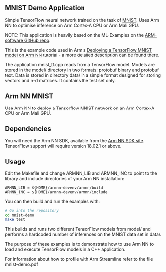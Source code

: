 ## MNIST Demo Application

Simple TensorFlow neural network trained on the task of [MNIST](http://yann.lecun.com/exdb/mnist/).
Uses Arm NN to optimise inference on Arm Cortex-A CPU or Arm Mali GPU.

NOTE: This application is heavily based on the ML-Examples on the [ARM-software GitHub repo](https://github.com/ARM-software/ML-examples/tree/master/armnn-mnist).

This is the example code used in Arm's [Deploying a TensorFlow MNIST model on Arm NN](https://developer.arm.com/technologies/machine-learning-on-arm/developer-material/how-to-guides/) tutorial - a more detailed description can be found there.

The application mnist_tf.cpp reads from a TensorFlow model.
Models are stored in the model/ directory in two formats: protobuf binary and protobuf text.
Data is stored in directory data/ in a simple format designed for storing vectors and n-d matrices. It contains the test set only.

## Arm NN MNIST
Use Arm NN to deploy a Tensorflow MNIST network on an Arm Cortex-A CPU or Arm Mali GPU.

## Dependencies

You will need the Arm NN SDK, available from the [Arm NN SDK site](https://developer.arm.com/products/processors/machine-learning/arm-nn). TensorFlow support will require version 18.02.1 or above.

## Usage

Edit the Makefile and change ARMNN_LIB and ARMNN_INC to point to the library and include directories of your Arm NN installation:

    ARMNN_LIB = ${HOME}/armnn-devenv/armnn/build
    ARMNN_INC = ${HOME}/armnn-devenv/armnn/include

You can then build and run the examples with:
```bash
# Go into the repository
cd mnist-demo
make test
```

This builds and runs two different TensorFlow models from model/ and performs a hardcoded number of inferences on the MNIST data set in data/.

The purpose of these examples is to demonstrate how to use Arm NN to load and execute TensorFlow models in a C++ application.

For information about how to profile with Arm Streamline refer to the file mnist-demo.pdf

